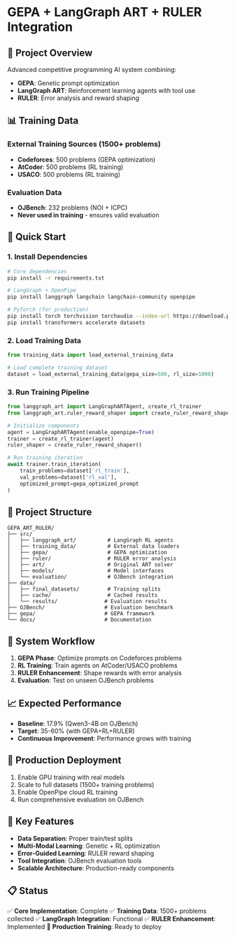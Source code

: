 # GEPA + LangGraph ART + RULER Integration

## 🎯 Project Overview

Advanced competitive programming AI system combining:
- **GEPA**: Genetic prompt optimization
- **LangGraph ART**: Reinforcement learning agents with tool use
- **RULER**: Error analysis and reward shaping

## 📊 Training Data

### External Training Sources (1500+ problems)
- **Codeforces**: 500 problems (GEPA optimization)
- **AtCoder**: 500 problems (RL training)  
- **USACO**: 500 problems (RL training)

### Evaluation Data
- **OJBench**: 232 problems (NOI + ICPC)
- **Never used in training** - ensures valid evaluation

## 🚀 Quick Start

### 1. Install Dependencies
```bash
# Core dependencies
pip install -r requirements.txt

# LangGraph + OpenPipe
pip install langgraph langchain langchain-community openpipe

# PyTorch (for production)
pip install torch torchvision torchaudio --index-url https://download.pytorch.org/whl/cu121
pip install transformers accelerate datasets
```

### 2. Load Training Data
```python
from training_data import load_external_training_data

# Load complete training dataset
dataset = load_external_training_data(gepa_size=500, rl_size=1000)
```

### 3. Run Training Pipeline
```python
from langgraph_art import LangGraphARTAgent, create_rl_trainer
from langgraph_art.ruler_reward_shaper import create_ruler_reward_shaper

# Initialize components
agent = LangGraphARTAgent(enable_openpipe=True)
trainer = create_rl_trainer(agent)
ruler_shaper = create_ruler_reward_shaper()

# Run training iteration
await trainer.train_iteration(
    train_problems=dataset['rl_train'],
    val_problems=dataset['rl_val'],
    optimized_prompt=gepa_optimized_prompt
)
```

## 📂 Project Structure

```
GEPA_ART_RULER/
├── src/
│   ├── langgraph_art/          # LangGraph RL agents
│   ├── training_data/          # External data loaders
│   ├── gepa/                   # GEPA optimization
│   ├── ruler/                  # RULER error analysis
│   ├── art/                    # Original ART solver
│   ├── models/                 # Model interfaces
│   └── evaluation/             # OJBench integration
├── data/
│   ├── final_datasets/         # Training splits
│   ├── cache/                  # Cached results
│   └── results/               # Evaluation results
├── OJBench/                   # Evaluation benchmark
├── gepa/                      # GEPA framework
└── docs/                      # Documentation
```

## 🎯 System Workflow

1. **GEPA Phase**: Optimize prompts on Codeforces problems
2. **RL Training**: Train agents on AtCoder/USACO problems
3. **RULER Enhancement**: Shape rewards with error analysis
4. **Evaluation**: Test on unseen OJBench problems

## 📈 Expected Performance

- **Baseline**: 17.9% (Qwen3-4B on OJBench)
- **Target**: 35-60% (with GEPA+RL+RULER)
- **Continuous Improvement**: Performance grows with training

## 🔧 Production Deployment

1. Enable GPU training with real models
2. Scale to full datasets (1500+ training problems)
3. Enable OpenPipe cloud RL training
4. Run comprehensive evaluation on OJBench

## 🧪 Key Features

- **Data Separation**: Proper train/test splits
- **Multi-Modal Learning**: Genetic + RL optimization
- **Error-Guided Learning**: RULER reward shaping
- **Tool Integration**: OJBench evaluation tools
- **Scalable Architecture**: Production-ready components

## 📋 Status

✅ **Core Implementation**: Complete
✅ **Training Data**: 1500+ problems collected
✅ **LangGraph Integration**: Functional
✅ **RULER Enhancement**: Implemented
🔄 **Production Training**: Ready to deploy
